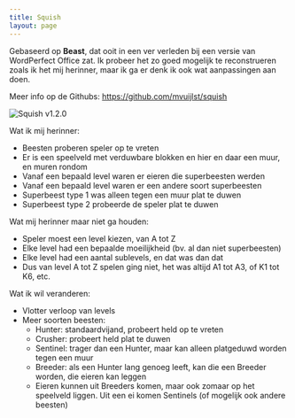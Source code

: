 ```yaml
---
title: Squish
layout: page
---
```


Gebaseerd op **Beast**, dat ooit in een ver verleden bij een versie van WordPerfect Office zat. Ik probeer het zo goed mogelijk te reconstrueren zoals ik het mij herinner, maar ik ga er denk ik ook wat aanpassingen aan doen. 

Meer info op de Githubs: https://github.com/mvuijlst/squish

![Squish v1.2.0](../squish.png "Squish v1.2.0, 2024-09-29")

Wat ik mij herinner: 
- Beesten proberen speler op te vreten
- Er is een speelveld met verduwbare blokken en hier en daar een muur, en muren rondom 
- Vanaf een bepaald level waren er eieren die superbeesten werden
- Vanaf een bepaald level waren er een andere soort superbeesten
- Superbeest type 1 was alleen tegen een muur plat te duwen
- Superbeest type 2 probeerde de speler plat te duwen

Wat mij herinner maar niet ga houden:
- Speler moest een level kiezen, van A tot Z
- Elke level had een bepaalde moeilijkheid (bv. al dan niet superbeesten)
- Elke level had een aantal sublevels, en dat was dan dat
- Dus van level A tot Z spelen ging niet, het was altijd A1 tot A3, of K1 tot K6, etc. 

Wat ik wil veranderen:
- Vlotter verloop van levels
- Meer soorten beesten:
  - Hunter: standaardvijand, probeert held op te vreten
  - Crusher: probeert held plat te duwen
  - Sentinel: trager dan een Hunter, maar kan alleen platgeduwd worden tegen een muur
  - Breeder: als een Hunter lang genoeg leeft, kan die een Breeder worden, die eieren kan leggen
  - Eieren kunnen uit Breeders komen, maar ook zomaar op het speelveld liggen. Uit een ei komen Sentinels (of mogelijk ook andere beesten)